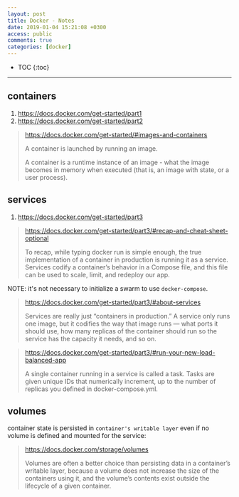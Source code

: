 ```yaml
---
layout: post
title: Docker - Notes
date: 2019-01-04 15:21:08 +0300
access: public
comments: true
categories: [docker]
---
```


<!-- more -->

* TOC
{:toc}
<hr>

containers
----------

1. <https://docs.docker.com/get-started/part1>
2. <https://docs.docker.com/get-started/part2>

> <https://docs.docker.com/get-started/#images-and-containers>
>
> A container is launched by running an image.
>
> A container is a runtime instance of an image - what the image becomes in
> memory when executed (that is, an image with state, or a user process).

services
--------

1. <https://docs.docker.com/get-started/part3>

> <https://docs.docker.com/get-started/part3/#recap-and-cheat-sheet-optional>
>
> To recap, while typing docker run is simple enough, the true implementation
> of a container in production is running it as a service. Services codify a
> container’s behavior in a Compose file, and this file can be used to scale,
> limit, and redeploy our app.

NOTE: it's not necessary to initialize a swarm to use `docker-compose`.

> <https://docs.docker.com/get-started/part3/#about-services>
>
> Services are really just “containers in production.” A service only runs
> one image, but it codifies the way that image runs — what ports it should
> use, how many replicas of the container should run so the service has the
> capacity it needs, and so on.

> <https://docs.docker.com/get-started/part3/#run-your-new-load-balanced-app>
>
> A single container running in a service is called a task. Tasks are given
> unique IDs that numerically increment, up to the number of replicas you
> defined in docker-compose.yml.

volumes
-------

container state is persisted in `container's writable layer` even if no volume
is defined and mounted for the service:

> <https://docs.docker.com/storage/volumes>
>
> Volumes are often a better choice than persisting data in a container’s
> writable layer, because a volume does not increase the size of the
> containers using it, and the volume’s contents exist outside the lifecycle
> of a given container.
